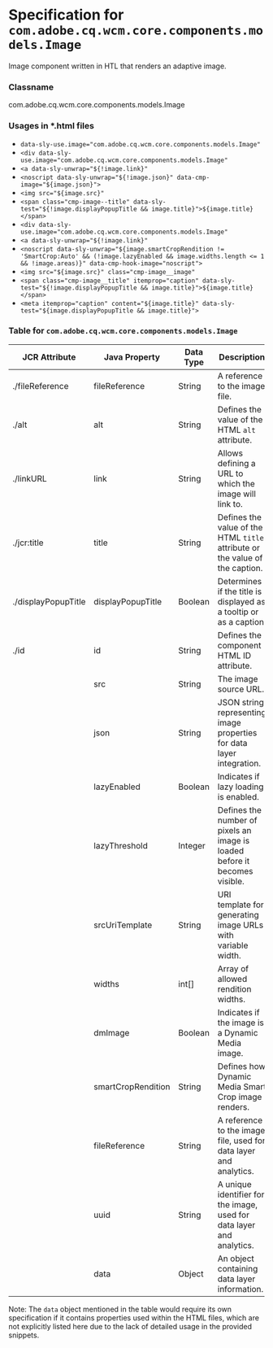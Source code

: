 <!-- AIGenVersion(01f5b7d659, generalsystemmessage.prompt-1.0, generateModelAttributeList.md-1.4, README.md-c085f77001, image.html-e696a7417b, image.html-a1cb9b0eac, com.adobe.cq.wcm.core.components.models.Image.md-47c94eec24) -->

Specification for `com.adobe.cq.wcm.core.components.models.Image`
====
Image component written in HTL that renders an adaptive image.

### Classname
com.adobe.cq.wcm.core.components.models.Image

### Usages in *.html files
- `data-sly-use.image="com.adobe.cq.wcm.core.components.models.Image"`
- `<div data-sly-use.image="com.adobe.cq.wcm.core.components.models.Image"`
- `<a data-sly-unwrap="${!image.link}"`
- `<noscript data-sly-unwrap="${!image.json}" data-cmp-image="${image.json}">`
- `<img src="${image.src}"`
- `<span class="cmp-image--title" data-sly-test="${!image.displayPopupTitle && image.title}">${image.title}</span>`
- `<div data-sly-use.image="com.adobe.cq.wcm.core.components.models.Image"`
- `<a data-sly-unwrap="${!image.link}"`
- `<noscript data-sly-unwrap="${image.smartCropRendition != 'SmartCrop:Auto' && (!image.lazyEnabled && image.widths.length <= 1 && !image.areas)}" data-cmp-hook-image="noscript">`
- `<img src="${image.src}" class="cmp-image__image"`
- `<span class="cmp-image__title" itemprop="caption" data-sly-test="${!image.displayPopupTitle && image.title}">${image.title}</span>`
- `<meta itemprop="caption" content="${image.title}" data-sly-test="${image.displayPopupTitle && image.title}">`

### Table for `com.adobe.cq.wcm.core.components.models.Image`

| JCR Attribute          | Java Property         | Data Type | Description                                                                                   |
|------------------------|-----------------------|-----------|-----------------------------------------------------------------------------------------------|
| ./fileReference        | fileReference         | String    | A reference to the image file.                                                                |
| ./alt                  | alt                   | String    | Defines the value of the HTML `alt` attribute.                                                |
| ./linkURL              | link                  | String    | Allows defining a URL to which the image will link to.                                        |
| ./jcr:title            | title                 | String    | Defines the value of the HTML `title` attribute or the value of the caption.                  |
| ./displayPopupTitle    | displayPopupTitle    | Boolean   | Determines if the title is displayed as a tooltip or as a caption.                            |
| ./id                   | id                    | String    | Defines the component HTML ID attribute.                                                      |
|                        | src                   | String    | The image source URL.                                                                         |
|                        | json                  | String    | JSON string representing image properties for data layer integration.                         |
|                        | lazyEnabled           | Boolean   | Indicates if lazy loading is enabled.                                                         |
|                        | lazyThreshold         | Integer   | Defines the number of pixels an image is loaded before it becomes visible.                    |
|                        | srcUriTemplate        | String    | URI template for generating image URLs with variable width.                                   |
|                        | widths                | int[]     | Array of allowed rendition widths.                                                            |
|                        | dmImage               | Boolean   | Indicates if the image is a Dynamic Media image.                                              |
|                        | smartCropRendition    | String    | Defines how Dynamic Media Smart Crop image renders.                                           |
|                        | fileReference         | String    | A reference to the image file, used for data layer and analytics.                             |
|                        | uuid                  | String    | A unique identifier for the image, used for data layer and analytics.                         |
|                        | data                  | Object    | An object containing data layer information.                                                  |

Note: The `data` object mentioned in the table would require its own specification if it contains properties used within the HTML files, which are not explicitly listed here due to the lack of detailed usage in the provided snippets.